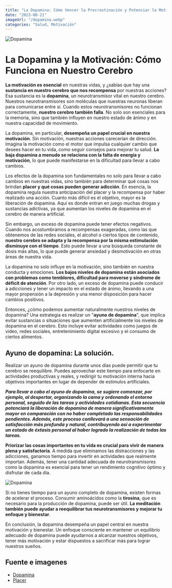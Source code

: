 ```yaml
---
title: "La Dopamina: Cómo Vencer la Procrastinación y Potenciar la Motivación"
date: "2023-08-21"
imageUrl: "/dopamina.webp"
categories: "Salud, Motivación"
---
```


![Dopamina](/dopamina.webp)

# La Dopamina y la Motivación: Cómo Funciona en Nuestro Cerebro

**La motivación es esencial** en nuestras vidas, y ¿sabías que hay una **sustancia en nuestro cerebro que nos recompensa** por nuestras acciones? Esa sustancia es la **dopamina**, un neurotransmisor vital en nuestro cerebro. Nuestros neurotransmisores son moléculas que nuestras neuronas liberan para comunicarse entre sí. Cuando estos neurotransmisores no funcionan correctamente, **nuestro cerebro también falla**. No solo son esenciales para la memoria, sino que también influyen en nuestro estado de ánimo y en nuestra capacidad de movimiento.

La dopamina, en particular, **desempeña un papel crucial en nuestra motivación**. Sin motivación, nuestras acciones carecerían de dirección. Imagina la motivación como el motor que impulsa cualquier cambio que desees hacer en tu vida, como seguir consejos para mejorar tu salud. **La baja dopamina a menudo se relaciona con la falta de energía y motivación**, lo que puede manifestarse en la dificultad para llevar a cabo cambios.

Los efectos de la dopamina son fundamentales no solo para llevar a cabo cambios en nuestras vidas, sino también para determinar qué cosas nos brindan **placer y qué cosas pueden generar adicción**. En esencia, la dopamina regula nuestra anticipación del placer y la recompensa por haber realizado una acción. Cuanto más difícil es el objetivo, mayor es la liberación de dopamina. Aquí es donde entran en juego muchas drogas y sustancias adictivas, ya que aumentan los niveles de dopamina en el cerebro de manera artificial.

Sin embargo, un exceso de dopamina puede tener efectos negativos. Cuando nos acostumbramos a recompensas exageradas, como las que obtenemos de las redes sociales, el alcohol o ciertos tipos de contenido, **nuestro cerebro se adapta y la recompensa por la misma estimulación disminuye con el tiempo**. Esto puede llevar a una búsqueda constante de dosis más altas, lo que puede generar ansiedad y desmotivación en otras áreas de nuestra vida.

La dopamina no solo influye en la motivación, sino también en nuestra conducta y emociones. **Los bajos niveles de dopamina están asociados con problemas como temblores, dificultad para moverse y síndrome de déficit de atención**. Por otro lado, un exceso de dopamina puede conducir a adicciones y tener un impacto en el estado de ánimo, llevando a una mayor propensión a la depresión y una menor disposición para hacer cambios positivos.

Entonces, ¿cómo podemos aumentar naturalmente nuestros niveles de dopamina? Una estrategia es realizar un "**ayuno de dopamina**", que implica evitar sustancias o situaciones que aumenten artificialmente los niveles de dopamina en el cerebro. Esto incluye evitar actividades como juegos de video, redes sociales, entretenimiento digital excesivo y el consumo de ciertos alimentos.

## Ayuno de dopamina: La solución.

Realizar un ayuno de dopamina durante unos días puede permitir que tu cerebro se reequilibre. Puedes aprovechar este tiempo para enfocarte en actividades productivas y reales, y redirigir tu motivación interna hacia objetivos importantes en lugar de depender de estímulos artificiales.

***Para llevar a cabo el ayuno de dopamina, se sugiere comenzar, por ejemplo, al despertar, organizando la cama y ordenando el entorno personal, seguido de las tareas y actividades cotidianas. Esta secuencia potenciará la liberación de dopamina de manera significativamente mayor en comparación con no haber completado las responsabilidades pendientes. Además, este proceso conllevará a una sensación de satisfacción más profunda y natural, contribuyendo así a experimentar un estado de éxtasis personal al haber logrado la realización de todas las tareas.***

**Priorizar las cosas importantes en tu vida es crucial para vivir de manera plena y satisfactoria**. A medida que eliminamos las distracciones y las adicciones, ganamos tiempo para invertir en actividades que realmente importan. Además, tener una cantidad adecuada de neurotransmisores como la dopamina es esencial para tener un rendimiento cognitivo óptimo y disfrutar de cada día.

![Dopamina](/placer.webp)

Si no tienes tiempo para un ayuno completo de dopamina, existen formas de acelerar el proceso. Consumir aminoácidos como la **tirosina**, que es necesario para la producción de dopamina, puede ser útil. **La meditación también puede ayudar a reequilibrar tus neurotransmisores y mejorar tu enfoque y bienestar**.

En conclusión, la dopamina desempeña un papel central en nuestra motivación y bienestar. Un enfoque consciente en mantener un equilibrio adecuado de dopamina puede ayudarnos a alcanzar nuestros objetivos, tener más motivación y estar dispuestos a sacrificar más para lograr nuestros sueños.

## Fuente e imagenes
- [Dopamina](https://www.upb.edu.co/es/imagenes/img-diferenciaplacerbienestar-blg-1464210260228.jpg)
- [Placer](https://cdn0.psicologia-online.com/es/posts/6/5/3/que_es_la_dopamina_definicion_y_funciones_4356_orig.jpg)